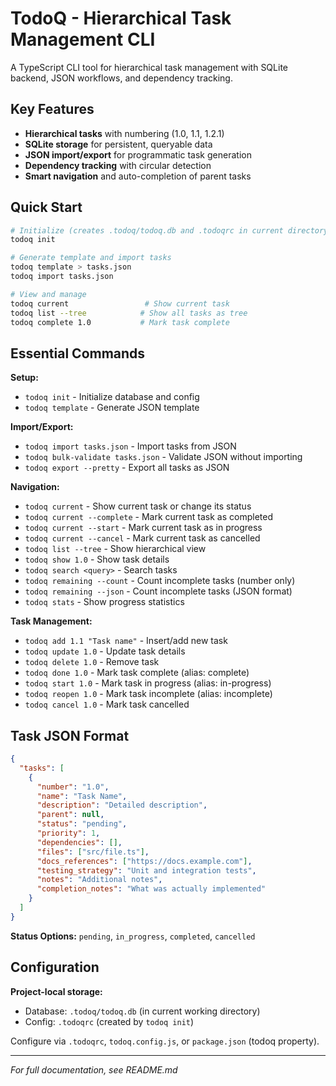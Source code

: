 # TodoQ - Hierarchical Task Management CLI

A TypeScript CLI tool for hierarchical task management with SQLite backend, JSON workflows, and dependency tracking.

## Key Features

- **Hierarchical tasks** with numbering (1.0, 1.1, 1.2.1)
- **SQLite storage** for persistent, queryable data
- **JSON import/export** for programmatic task generation
- **Dependency tracking** with circular detection
- **Smart navigation** and auto-completion of parent tasks

## Quick Start

```bash
# Initialize (creates .todoq/todoq.db and .todoqrc in current directory)
todoq init

# Generate template and import tasks
todoq template > tasks.json
todoq import tasks.json

# View and manage
todoq current                 # Show current task
todoq list --tree            # Show all tasks as tree
todoq complete 1.0           # Mark task complete
```

## Essential Commands

**Setup:**
- `todoq init` - Initialize database and config
- `todoq template` - Generate JSON template

**Import/Export:**
- `todoq import tasks.json` - Import tasks from JSON
- `todoq bulk-validate tasks.json` - Validate JSON without importing
- `todoq export --pretty` - Export all tasks as JSON

**Navigation:**
- `todoq current` - Show current task or change its status
- `todoq current --complete` - Mark current task as completed
- `todoq current --start` - Mark current task as in progress
- `todoq current --cancel` - Mark current task as cancelled
- `todoq list --tree` - Show hierarchical view
- `todoq show 1.0` - Show task details
- `todoq search <query>` - Search tasks
- `todoq remaining --count` - Count incomplete tasks (number only)
- `todoq remaining --json` - Count incomplete tasks (JSON format)
- `todoq stats` - Show progress statistics

**Task Management:**
- `todoq add 1.1 "Task name"` - Insert/add new task
- `todoq update 1.0` - Update task details
- `todoq delete 1.0` - Remove task
- `todoq done 1.0` - Mark task complete (alias: complete)
- `todoq start 1.0` - Mark task in progress (alias: in-progress)
- `todoq reopen 1.0` - Mark task incomplete (alias: incomplete)
- `todoq cancel 1.0` - Mark task cancelled

## Task JSON Format

```json
{
  "tasks": [
    {
      "number": "1.0",
      "name": "Task Name",
      "description": "Detailed description",
      "parent": null,
      "status": "pending",
      "priority": 1,
      "dependencies": [],
      "files": ["src/file.ts"],
      "docs_references": ["https://docs.example.com"],
      "testing_strategy": "Unit and integration tests",
      "notes": "Additional notes",
      "completion_notes": "What was actually implemented"
    }
  ]
}
```

**Status Options:** `pending`, `in_progress`, `completed`, `cancelled`

## Configuration

**Project-local storage:** 
- Database: `.todoq/todoq.db` (in current working directory)
- Config: `.todoqrc` (created by `todoq init`)

Configure via `.todoqrc`, `todoq.config.js`, or `package.json` (todoq property).

---

*For full documentation, see README.md*